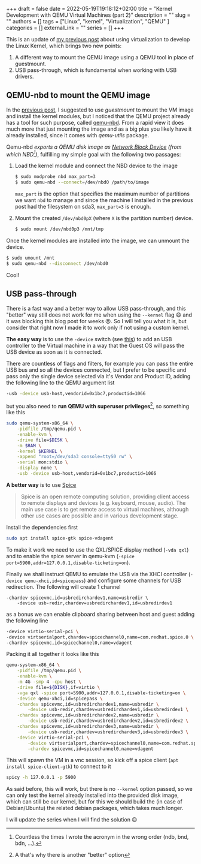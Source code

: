+++ 
draft = false
date = 2022-05-19T19:18:12+02:00
title = "Kernel Development with QEMU Virtual Machines (part 2)"
description = ""
slug = ""
authors = []
tags = ["Linux", "kernel", "Virtualization", "QEMU" ]
categories = []
externalLink = ""
series = []
+++

This is an update of [my previous post](/posts/2022-04-30-kernel-devel-with-vm/) about using virtualization to develop the Linux Kernel, which brings two new points:

1. A different way to mount the QEMU image using a QEMU tool in place of guestmount.
2. USB pass-through, which is fundamental when working with USB drivers.


## QEMU-nbd to mount the QEMU image

In the [previous post](/posts/2022-04-30-kernel-devel-with-vm), I suggested to use _guestmount_ to mount the VM image and install the kernel modules, but I noticed that the QEMU project already has a tool for such purpose, called [qemu-nbd](https://qemu.readthedocs.io/en/latest/tools/qemu-nbd.html). From a rapid view it does much more that just mounting the image and as a big plus you likely have it already installed, since it comes with _qemu-utils_ package.

Qemu-nbd _exports a QEMU disk image as [Network Block Device](https://en.wikipedia.org/wiki/Network_block_device) (from which NBD[^1])_, fulfilling my simple goal with the following two passages: 

1. Load the kernel module and connect the NBD device to the image
    ```bash
    $ sudo modprobe nbd max_part=3
    $ sudo qemu-nbd --connect=/dev/nbd0 /path/to/image
    ```

    `max_part` is the option that specifies the maximum number of partitions we want `nbd` to manage and since the machine I installed in the previous post had the filesystem on sda3, `max_part=3` is enough.

2. Mount the created `/dev/nbd0pX` (where `X` is the partition number) device.
    ```bash
    $ sudo mount /dev/nbd0p3 /mnt/tmp
    ```

Once the kernel modules are installed into the image, we can unmount the device.

```bash
$ sudo umount /mnt
$ sudo qemu-nbd --disconnect /dev/nbd0
```

Cool!


## USB pass-through

There is a fast way and a better way to allow USB pass-through, and this "better" way still does not work for me when using the `--kernel` flag :smile: and it was blocking this blog post for weeks :angry:. So I will tell you what it is, but consider that right now I made it to work only if not using a custom kernel.

**The easy way** is to use the `-device` switch (see [this](https://qemu.readthedocs.io/en/latest/system/devices/usb.html)) to add an USB controller to the Virtual machine in a way that the Guest OS will pass the USB device as soon as it is connected.

There are countless of flags and filters, for example you can pass the entire USB bus and so all the devices connected, but I prefer to be specific and pass only the single device selected via it's Vendor and Product ID, adding the following line to the QEMU argument list

```bash
-usb -device usb-host,vendorid=0x1bc7,productid=1066
```

but you also need to **run QEMU with superuser privileges**[^2], so something like this
```bash
sudo qemu-system-x86_64 \
    -pidfile /tmp/qemu.pid \
    -enable-kvm \
    -drive file=$DISK \
    -m $RAM \
    -kernel $KERNEL \
    -append "root=/dev/sda3 console=ttyS0 rw" \
    -serial mon:stdio \
    -display none \
    -usb -device usb-host,vendorid=0x1bc7,productid=1066   
```

**A better way** is to use [Spice](https://www.spice-space.org)

> Spice is an open remote computing solution, providing client access to remote displays and devices (e.g. keyboard, mouse, audio). The main use case is to get remote access to virtual machines, although other use cases are possible and in various development stage.

Install the dependencies first

```bash
sudo apt install spice-gtk spice-vdagent
```

To make it work we need to use the QXL/SPICE display method (`-vda qxl`) and to enable the spice server in qemu-kvm (`-spice port=5900,addr=127.0.0.1,disable-ticketing=on`).

Finally we shall instruct QEMU to emulate the USB via the XHCI controller (`-device qemu-xhci,id=spicepass`) and configure some channels for USB redirection. The following will create 1 channel

```
-chardev spicevmc,id=usbredirchardev1,name=usbredir \
    -device usb-redir,chardev=usbredirchardev1,id=usbredirdev1
```

as a bonus we can enable clipboard sharing between host and guest adding the following line

```bash
-device virtio-serial-pci \
-device virtserialport,chardev=spicechannel0,name=com.redhat.spice.0 \
-chardev spicevmc,id=spicechannel0,name=vdagent
```

Packing it all together it looks like this

```bash
qemu-system-x86_64 \
    -pidfile /tmp/qemu.pid \
    -enable-kvm \
    -m 4G -smp 4 -cpu host \
    -drive file=${DISK},if=virtio \
    -vga qxl -spice port=5900,addr=127.0.0.1,disable-ticketing=on \
    -device qemu-xhci,id=spicepass \
    -chardev spicevmc,id=usbredirchardev1,name=usbredir \
        -device usb-redir,chardev=usbredirchardev1,id=usbredirdev1 \
    -chardev spicevmc,id=usbredirchardev2,name=usbredir \
        -device usb-redir,chardev=usbredirchardev2,id=usbredirdev2 \
    -chardev spicevmc,id=usbredirchardev3,name=usbredir \
        -device usb-redir,chardev=usbredirchardev3,id=usbredirdev3 \
    -device virtio-serial-pci \
        -device virtserialport,chardev=spicechannel0,name=com.redhat.spice.0 \
        -chardev spicevmc,id=spicechannel0,name=vdagent
```

This will spawn the VM in a vnc session, so kick off a spice client (`apt install spice-client-gtk`) to connect to it

```bash
spicy -h 127.0.0.1 -p 5900
```

As said before, this will work, but there is no `--kernel` option passed, so we can only test the kernel already installed into the provided disk image, which can still be our kernel, but for this we should build the (in case of Debian/Ubuntu) the related debian packages, which takes much longer.

I will update the series when I will find the solution :wink:




[^1]: Countless the times I wrote the acronym in the wrong order (ndb, bnd, bdn, ...).
[^2]: A that's why there is another "better" option
